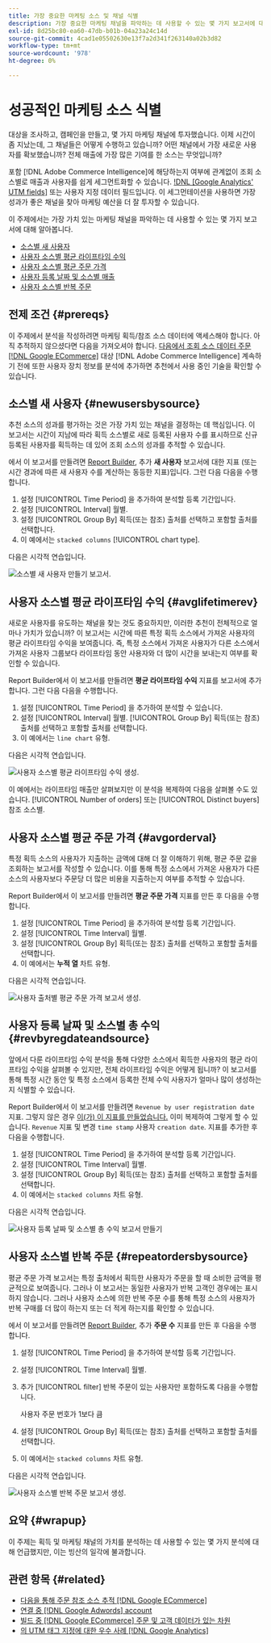 ```yaml
---
title: 가장 중요한 마케팅 소스 및 채널 식별
description: 가장 중요한 마케팅 채널을 파악하는 데 사용할 수 있는 몇 가지 보고서에 대해 알아봅니다.
exl-id: 8d25bc80-ea60-47db-b01b-04a23a24c14d
source-git-commit: 4cad1e05502630e13f7a2d341f263140a02b3d82
workflow-type: tm+mt
source-wordcount: '978'
ht-degree: 0%

---
```


# 성공적인 마케팅 소스 식별

대상을 조사하고, 캠페인을 만들고, 몇 가지 마케팅 채널에 투자했습니다. 이제 시간이 좀 지났는데, 그 채널들은 어떻게 수행하고 있습니까? 어떤 채널에서 가장 새로운 사용자를 확보했습니까? 전체 매출에 가장 많은 기여를 한 소스는 무엇입니까?

포함 [!DNL Adobe Commerce Intelligence]에 해당하는지 여부에 관계없이 조회 소스별로 매출과 사용자를 쉽게 세그먼트화할 수 있습니다. [!DNL [Google Analytics' UTM fields]](https://support.google.com/analytics/answer/1191184?hl=en) 또는 사용자 지정 데이터 필드입니다. 이 세그먼테이션을 사용하면 가장 성과가 좋은 채널을 찾아 마케팅 예산을 더 잘 투자할 수 있습니다.

이 주제에서는 가장 가치 있는 마케팅 채널을 파악하는 데 사용할 수 있는 몇 가지 보고서에 대해 알아봅니다.

* [소스별 새 사용자](#newusersbysource)
* [사용자 소스별 평균 라이프타임 수익](#avglifetimerev)
* [사용자 소스별 평균 주문 가격](#avgorderval)
* [사용자 등록 날짜 및 소스별 매출](#revbyregdateandsource)
* [사용자 소스별 반복 주문](#repeatordersbysource)

## 전제 조건 {#prereqs}

이 주제에서 분석을 작성하려면 마케팅 획득/참조 소스 데이터에 액세스해야 합니다. 아직 추적하지 않으셨다면 다음을 가져오셔야 합니다. [다음에서 조회 소스 데이터 주문 [!DNL Google ECommerce]](../importing-data/integrations/google-ecommerce.md) 대상 [!DNL Adobe Commerce Intelligence] 계속하기 전에 또한 사용자 장치 정보를 분석에 추가하면 추천에서 사용 중인 기술을 확인할 수 있습니다.

## 소스별 새 사용자 {#newusersbysource}

추천 소스의 성과를 평가하는 것은 가장 가치 있는 채널을 결정하는 데 핵심입니다. 이 보고서는 시간이 지남에 따라 획득 소스별로 새로 등록된 사용자 수를 표시하므로 신규 등록된 사용자를 획득하는 데 있어 조회 소스의 성과를 추적할 수 있습니다.

에서 이 보고서를 만들려면 [Report Builder](../../tutorials/using-visual-report-builder.md), 추가 **새 사용자** 보고서에 대한 지표 (또는 시간 경과에 따른 새 사용자 수를 계산하는 동등한 지표)입니다. 그런 다음 다음을 수행합니다.

1. 설정 [!UICONTROL Time Period] 을 추가하여 분석할 등록 기간입니다.
1. 설정 [!UICONTROL Interval] 월별.
1. 설정 [!UICONTROL Group By] 획득(또는 참조) 출처를 선택하고 포함할 출처를 선택합니다.
1. 이 예에서는 `stacked columns` [!UICONTROL chart type].

다음은 시각적 연습입니다.

![소스별 새 사용자 만들기 보고서.](../../assets/New_Users_by_source.gif)

## 사용자 소스별 평균 라이프타임 수익 {#avglifetimerev}

새로운 사용자를 유도하는 채널을 찾는 것도 중요하지만, 이러한 추천이 전체적으로 얼마나 가치가 있습니까? 이 보고서는 시간에 따른 특정 획득 소스에서 가져온 사용자의 평균 라이프타임 수익을 보여줍니다. 즉, 특정 소스에서 가져온 사용자가 다른 소스에서 가져온 사용자 그룹보다 라이프타임 동안 사용자와 더 많이 시간을 보내는지 여부를 확인할 수 있습니다.

Report Builder에서 이 보고서를 만들려면 **평균 라이프타임 수익** 지표를 보고서에 추가합니다. 그런 다음 다음을 수행합니다.

1. 설정 [!UICONTROL Time Period] 을 추가하여 분석할 수 있습니다.
1. 설정 [!UICONTROL Interval] 월별.
   [!UICONTROL Group By] 획득(또는 참조) 출처를 선택하고 포함할 출처를 선택합니다.
1. 이 예에서는 `line chart` 유형.

다음은 시각적 연습입니다.

![사용자 소스별 평균 라이프타임 수익 생성](../../assets/Lifetime_revenue_by_user_source.gif).

이 예에서는 라이프타임 매출만 살펴보지만 이 분석을 복제하여 다음을 살펴볼 수도 있습니다. [!UICONTROL Number of orders] 또는 [!UICONTROL Distinct buyers] 참조 소스별.

## 사용자 소스별 평균 주문 가격 {#avgorderval}

특정 획득 소스의 사용자가 지출하는 금액에 대해 더 잘 이해하기 위해, 평균 주문 값을 조회하는 보고서를 작성할 수 있습니다. 이를 통해 특정 소스에서 가져온 사용자가 다른 소스의 사용자보다 주문당 더 많은 비용을 지출하는지 여부를 추적할 수 있습니다.

Report Builder에서 이 보고서를 만들려면 **평균 주문 가격** 지표를 만든 후 다음을 수행합니다.

1. 설정 [!UICONTROL Time Period] 을 추가하여 분석할 등록 기간입니다.
1. 설정 [!UICONTROL Time Interval] 월별.
1. 설정 [!UICONTROL Group By] 획득(또는 참조) 출처를 선택하고 포함할 출처를 선택합니다.
1. 이 예에서는 **누적 열** 차트 유형.

다음은 시각적 연습입니다.

![사용자 출처별 평균 주문 가격 보고서 생성.](../../assets/Average_order_value_by_source.gif)

## 사용자 등록 날짜 및 소스별 총 수익 {#revbyregdateandsource}

앞에서 다룬 라이프타임 수익 분석을 통해 다양한 소스에서 획득한 사용자의 평균 라이프타임 수익을 살펴볼 수 있지만, 전체 라이프타임 수익은 어떻게 됩니까? 이 보고서를 통해 특정 시간 동안 및 특정 소스에서 등록한 전체 수익 사용자가 얼마나 많이 생성하는지 식별할 수 있습니다.

Report Builder에서 이 보고서를 만들려면 `Revenue by user registration date` 지표. 그렇지 않은 경우 [이(가) 이 지표를 만들었습니다.](../../data-user/reports/ess-manage-data-metrics.md) 이미 복제하여 그렇게 할 수 있습니다. `Revenue` 지표 및 변경 `time stamp` 사용자 `creation date`. 지표를 추가한 후 다음을 수행합니다.

1. 설정 [!UICONTROL Time Period] 을 추가하여 분석할 등록 기간입니다.
1. 설정 [!UICONTROL Time Interval] 월별.
1. 설정 [!UICONTROL Group By] 획득(또는 참조) 출처를 선택하고 포함할 출처를 선택합니다.
1. 이 예에서는 `stacked columns` 차트 유형.

다음은 시각적 연습입니다.

![사용자 등록 날짜 및 소스별 총 수익 보고서 만들기](../../assets/Revenue_by_user_registration_date_and_source.gif)

## 사용자 소스별 반복 주문 {#repeatordersbysource}

평균 주문 가격 보고서는 특정 출처에서 획득한 사용자가 주문을 할 때 소비한 금액을 평균적으로 보여줍니다. 그러나 이 보고서는 동일한 사용자가 반복 고객인 경우에는 표시하지 않습니다. 그러나 사용자 소스에 의한 반복 주문 수를 통해 특정 소스의 사용자가 반복 구매를 더 많이 하는지 또는 더 적게 하는지를 확인할 수 있습니다.

에서 이 보고서를 만들려면 [Report Builder](../../tutorials/using-visual-report-builder.md), 추가 **주문 수** 지표를 만든 후 다음을 수행합니다.

1. 설정 [!UICONTROL Time Period] 을 추가하여 분석할 등록 기간입니다.
1. 설정 [!UICONTROL Time Interval] 월별.
1. 추가 [!UICONTROL filter] 반복 주문이 있는 사용자만 포함하도록 다음을 수행합니다.

   사용자 주문 번호가 1보다 큼

1. 설정 [!UICONTROL Group By] 획득(또는 참조) 출처를 선택하고 포함할 출처를 선택합니다.
1. 이 예에서는 `stacked columns` 차트 유형.

다음은 시각적 연습입니다.

![사용자 소스별 반복 주문 보고서 생성.](../../assets/Repeat_orders_by_user_source.gif)


## 요약 {#wrapup}

이 주제는 획득 및 마케팅 채널의 가치를 분석하는 데 사용할 수 있는 몇 가지 분석에 대해 언급했지만, 이는 빙산의 일각에 불과합니다.

## 관련 항목 {#related}

* [다음을 통해 주문 참조 소스 추적 [!DNL Google ECommerce]](../importing-data/integrations/google-ecommerce.md)
* [연결 중 [!DNL Google Adwords] account](../importing-data/integrations/google-adwords.md)
* [빌드 중 [!DNL Google ECommerce] 주문 및 고객 데이터가 있는 차원](../data-warehouse-mgr/bldg-google-ecomm-dim.md)
* [의 UTM 태그 지정에 대한 우수 사례 [!DNL Google Analytics]](../../best-practices/utm-tagging-google.md)
